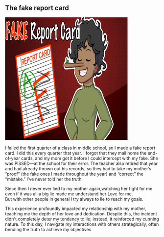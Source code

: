 ## The fake report card

<img src="maxresdefault.jpg" width="400px" height="400px">

I failed the first quarter of a class in middle school, so I made a fake report card. I did this every quarter that year. I forgot that they mail home the end-of-year cards, and my mom got it before I could intercept with my fake. She was PISSED—at the school for their error. The teacher also retired that year and had already thrown out his records, so they had to take my mother’s “proof” (the fake ones I made throughout the year) and “correct” the “mistake.” I’ve never told her the truth.


Since then I never ever lied to my mother again,watching her fight for me  
even if it was all a big lie made me understand her Love for me.  
But with other people in general I try always to lie to reach my goals.

This experience profoundly impacted my relationship with my mother, teaching me the depth of her love and dedication. Despite this, the incident didn't completely deter my tendency to lie; instead, it reinforced my cunning nature. To this day, I navigate my interactions with others strategically, often bending the truth to achieve my objectives.